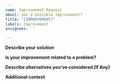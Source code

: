 ```yaml
---
name: Improvement Request
about: See a possible improvement?
title: "[IMPROVEMENT]"
labels: Improvement
assignees: ''

---
```


**Describe your solution**

**Is your improvement related to a problem?**

**Describe alternatives you've considered (If Any)**

**Additional context**
